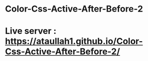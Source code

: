 # Color-Css-Active-After-Before-2
# Live server : https://ataullah1.github.io/Color-Css-Active-After-Before-2/
